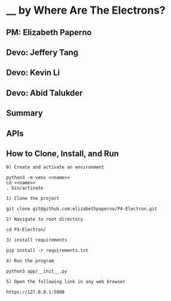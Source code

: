 #  __ by Where Are The Electrons?
## PM: Elizabeth Paperno
## Devo: Jeffery Tang 
## Devo: Kevin Li
## Devo: Abid Talukder

## Summary

## APIs

## How to Clone, Install, and Run

`0) Create and activate an environment`
```
python3 -m venv <<name>>
cd <<name>>
. bin/activate
```
`1) Clone the project `
```
git clone git@github.com:elizabethpaperno/P4-Electron.git
```

`2) Navigate to root directory`

``` 
cd P4-Electron/
```
`3) install requirements`
```
pip install -r requirements.txt
```
`4) Run the program`

``` 
python3 app/__init__.py
```

`5) Open the following link in any web browser`
```
https://127.0.0.1:5000